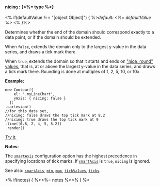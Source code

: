 #### **nicing** : {<%= type %>}

<% if(defaultValue !== "[object Object]") { %>*default: <%= defaultValue %>* <% }%>

Determines whether the end of the domain should correspond exactly to a data point, or if the domain should be extended.

When `false`, extends the domain only to the largest y-value in the data series, and draws a tick mark there.

When `true`, extends the domain so that it starts and ends on ["nice, round" values](https://github.com/mbostock/d3/wiki/Quantitative-Scales#wiki-linear_nice), that is, at or above the largest y-value in the data series, and draws a tick mark there. Rounding is done at multiples of 1, 2, 5, 10, or 10x.

**Example:**

    new Contour({
        el: '.myLineChart',
        yAxis: { nicing: false }
      })
    .cartesian()
	//for this data set, 
	//nicing: false draws the top tick mark at 8.2 
	//nicing: true draws the top tick mark at 9    
    .line([0.8, 2, 4, 5, 8.2])
    .render()

*[Try it.](<%= jsFiddleLink %>)*

**Notes:**

The [`smartAxis`](#config_config.yAxis.smartAxis) configuration option has the highest precedence in specifying locations of tick marks. If [`smartAxis`](#config_config.yAxis.smartAxis) is `true`, `nicing` is ignored.

See also: [`smartAxis`](#config_config.yAxis.smartAxis), [`min`](#config_config.yAxis.min), [`max`](#config_config.yAxis.max), [`tickValues`](#config_config.yAxis.tickValues), [`ticks`](#config_config.yAxis.ticks).

<% if(notes) { %><%= notes %><% } %>

